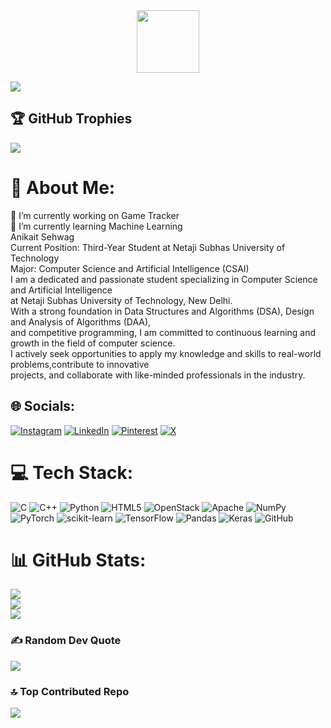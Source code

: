 
<div id="header" align="center">
  <img src="https://media.giphy.com/media/M9gbBd9nbDrOTu1Mqx/giphy.gif" width="100"/>
</div>

[![](https://visitcount.itsvg.in/api?id=SundownRises&icon=0&color=6)](https://visitcount.itsvg.in)

## 🏆 GitHub Trophies
![](https://github-profile-trophy.vercel.app/?username=SundownRises&theme=radical&no-frame=true&no-bg=false&margin-w=4)

# 💫 About Me:
🔭 I’m currently working on Game Tracker<br>🌱 I’m currently learning Machine Learning<br>            Anikait Sehwag<br>            Current Position: Third-Year Student at Netaji Subhas University of Technology<br>            Major: Computer Science and Artificial Intelligence (CSAI)<br>            I am a dedicated and passionate student specializing in Computer Science and Artificial Intelligence<br>            at Netaji Subhas University of Technology, New Delhi.<br>            With a strong foundation in Data Structures and Algorithms (DSA), Design and Analysis of Algorithms (DAA),<br>            and competitive programming, I am committed to continuous learning and growth in the field of computer science. <br>            I actively seek opportunities to apply my knowledge and skills to real-world problems,contribute to innovative<br>            projects, and collaborate with like-minded professionals in the industry.


## 🌐 Socials:
[![Instagram](https://img.shields.io/badge/Instagram-%23E4405F.svg?logo=Instagram&logoColor=white)](https://www.instagram.com/anikait.sehwag/) [![LinkedIn](https://img.shields.io/badge/LinkedIn-%230077B5.svg?logo=linkedin&logoColor=white)](https://www.linkedin.com/in/anikait-sehwag-00b427243/) [![Pinterest](https://img.shields.io/badge/Pinterest-%23E60023.svg?logo=Pinterest&logoColor=white)](https://in.pinterest.com/anikaitsehwag/) [![X](https://img.shields.io/badge/X-black.svg?logo=X&logoColor=white)](https://x.com/SundownRises) 



# 💻 Tech Stack:
![C](https://img.shields.io/badge/c-%2300599C.svg?style=flat&logo=c&logoColor=white) ![C++](https://img.shields.io/badge/c++-%2300599C.svg?style=flat&logo=c%2B%2B&logoColor=white) ![Python](https://img.shields.io/badge/python-3670A0?style=flat&logo=python&logoColor=ffdd54) ![HTML5](https://img.shields.io/badge/html5-%23E34F26.svg?style=flat&logo=html5&logoColor=white) ![OpenStack](https://img.shields.io/badge/Openstack-%23f01742.svg?style=flat&logo=openstack&logoColor=white) ![Apache](https://img.shields.io/badge/apache-%23D42029.svg?style=flat&logo=apache&logoColor=white) ![NumPy](https://img.shields.io/badge/numpy-%23013243.svg?style=flat&logo=numpy&logoColor=white) ![PyTorch](https://img.shields.io/badge/PyTorch-%23EE4C2C.svg?style=flat&logo=PyTorch&logoColor=white) ![scikit-learn](https://img.shields.io/badge/scikit--learn-%23F7931E.svg?style=flat&logo=scikit-learn&logoColor=white) ![TensorFlow](https://img.shields.io/badge/TensorFlow-%23FF6F00.svg?style=flat&logo=TensorFlow&logoColor=white) ![Pandas](https://img.shields.io/badge/pandas-%23150458.svg?style=flat&logo=pandas&logoColor=white) ![Keras](https://img.shields.io/badge/Keras-%23D00000.svg?style=flat&logo=Keras&logoColor=white) ![GitHub](https://img.shields.io/badge/github-%23121011.svg?style=flat&logo=github&logoColor=white)
# 📊 GitHub Stats:
![](https://github-readme-stats.vercel.app/api?username=SundownRises&theme=tokyonight&hide_border=false&include_all_commits=false&count_private=false)<br/>
![](https://github-readme-streak-stats.herokuapp.com/?user=SundownRises&theme=tokyonight&hide_border=false)<br/>
![](https://github-readme-stats.vercel.app/api/top-langs/?username=SundownRises&theme=tokyonight&hide_border=false&include_all_commits=false&count_private=false&layout=compact)


### ✍️ Random Dev Quote
![](https://quotes-github-readme.vercel.app/api?type=horizontal&theme=radical)

### 🔝 Top Contributed Repo
![](https://github-contributor-stats.vercel.app/api?username=SundownRises&limit=5&theme=nightowl&combine_all_yearly_contributions=true)



<!-- Proudly created with GPRM ( https://gprm.itsvg.in ) -->
